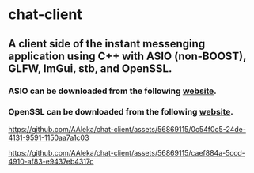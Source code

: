 ﻿# chat-client
## A client side of the instant messenging application using C++ with ASIO (non-BOOST), GLFW, ImGui, stb, and OpenSSL.
### ASIO can be downloaded from the following [website](https://think-async.com/Asio/).
### OpenSSL can be downloaded from the following [website](https://www.openssl.org/source/).


https://github.com/AAleka/chat-client/assets/56869115/0c54f0c5-24de-4131-9591-1150aa7a1c03



https://github.com/AAleka/chat-client/assets/56869115/caef884a-5ccd-4910-af83-e9437eb4317c

